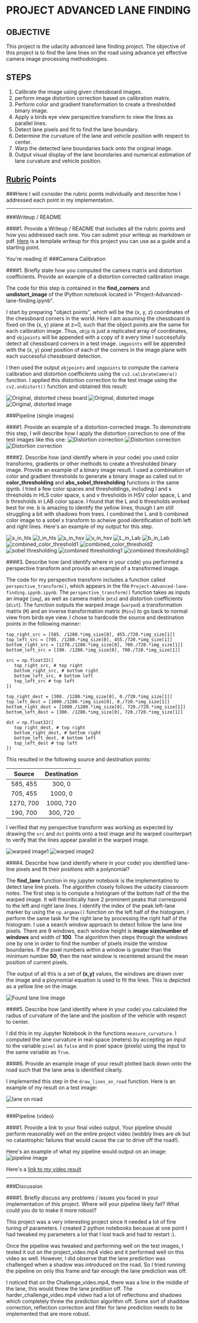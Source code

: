 # PROJECT ADVANCED LANE FINDING #

## OBJECTIVE ##

This project is the udacity advanced lane finding project. The objective of this project is to find the lane lines on the road using advance yet effective camera image processing methodologies.

## STEPS ##

1. Calibrate the image using given chessboard images.
1. perform image distortion correction based on calibration matrix.
1. Perform color and gradient transformation to create a thresholded binary image.
1. Apply a birds eye view perspective transform to view the lines as parallel lines.
1. Detect lane pixels and fit to find the lane boundary.
1. Determine the curvature of the lane and vehicle position with respect to center.
1. Warp the detected lane boundaries back onto the original image.
1. Output visual display of the lane boundaries and numerical estimation of lane curvature and vehicle position.

## [Rubric](https://review.udacity.com/#!/rubrics/571/view) Points
###Here I will consider the rubric points individually and describe how I addressed each point in my implementation.  

---
###Writeup / README

####1. Provide a Writeup / README that includes all the rubric points and how you addressed each one.  You can submit your writeup as markdown or pdf.  [Here](https://github.com/udacity/CarND-Advanced-Lane-Lines/blob/master/writeup_template.md) is a template writeup for this project you can use as a guide and a starting point.  

You're reading it!
###Camera Calibration

####1. Briefly state how you computed the camera matrix and distortion coefficients. Provide an example of a distortion corrected calibration image.

The code for this step is contained in the **find_corners** and **undistort_image** of the IPython notebook located in "Project-Advanced-lane-finding.ipynb".

I start by preparing "object points", which will be the (x, y, z) coordinates of the chessboard corners in the world. Here I am assuming the chessboard is fixed on the (x, y) plane at z=0, such that the object points are the same for each calibration image.  Thus, `objp` is just a replicated array of coordinates, and `objpoints` will be appended with a copy of it every time I successfully detect all chessboard corners in a test image.  `imgpoints` will be appended with the (x, y) pixel position of each of the corners in the image plane with each successful chessboard detection.  

I then used the output `objpoints` and `imgpoints` to compute the camera calibration and distortion coefficients using the `cv2.calibrateCamera()` function.  I applied this distortion correction to the test image using the `cv2.undistort()` function and obtained this result: 

![Original, distorted chess board](calibration2.jpg)
![Original, distorted image](test1.jpg)
![Original, distorted image](frame1035.jpg)

###Pipeline (single images)

####1. Provide an example of a distortion-corrected image.
To demonstrate this step, I will describe how I apply the distortion correction to one of the test images like this one:
![Distortion correction](output_images/test_undist_1.jpg)
![Distortion correction](output_images/test_undist_2.jpg)
![Distortion correction](output_images/test_undist_3.jpg)

####2. Describe how (and identify where in your code) you used color transforms, gradients or other methods to create a thresholded binary image.  Provide an example of a binary image result.
I used a combination of color and gradient thresholds to generate a binary image as called out in **color_thresholding** and **abs_sobel_thresholding** functions in the same ipynb. I tried a few color spaces and thresholdings, including l and s thresholds in HLS color space, s and v thresholds in HSV color space, L and b thresholds in LAB color space. I found that the L and b thresholds worked best for me. b is amazing to identify the yellow lines, though I am still struggling a bit with shadows from trees. I combined the L and b combined color image to a sobel x transform to acheive good identification of both left and right lines. Here's an example of my output for this step.

![s_in_hls](output_images/s_in_hls.jpg)
![l_in_hls](output_images/l_in_hls.jpg)
![s_in_hsv](output_images/s_in_hsv.jpg)
![v_in_hsv](output_images/v_in_hsv.jpg)
![L_in_Lab](output_images/L_in_Lab.jpg)
![b_in_Lab](output_images/b_in_Lab.jpg)
![combined_color_threshold1](output_images/combined_color_thresh1.jpg)
![combined_color_threshold2](output_images/combined_color_thresh2.jpg)
![sobel thresholding](output_images/sobel_thresh.jpg)
![combined thresholding1](output_images/combined_thresh1.jpg)
![combined thresholding2](output_images/combined_thresh2.jpg)

####3. Describe how (and identify where in your code) you performed a perspective transform and provide an example of a transformed image.

The code for my perspective transform includes a function called `perspective_transform()`, which appears in the file `Project-Advanced-lane-finding.ipynb.ipynb`.  The `perspective_transform()` function takes as inputs an image (`img`), as well as camera matrix (`mtx`) and distortion coefficients (`dist`). The function outputs the warped image (`warped`) a transformation matrix (`M`) and an inverse transformation matrix (`Minv`) to go back to normal view from birds eye view. I chose to hardcode the source and destination points in the following manner:

```
top_right_src = [585. /1280.*img_size[0], 455./720.*img_size[1]]
top_left_src = [705. /1280.*img_size[0], 455./720.*img_size[1]]
bottom_right_src = [1270./1280.*img_size[0], 700./720.*img_size[1]]
bottom_left_src = [190. /1280.*img_size[0], 700./720.*img_size[1]]

src = np.float32([
   top_right_src, # top right
   bottom_right_src, # bottom right
   bottom_left_src, # bottom left
   top_left_src # top left
])
    
top_right_dest = [300. /1280.*img_size[0], 0./720.*img_size[1]]
top_left_dest = [1000./1280.*img_size[0], 0./720.*img_size[1]]
bottom_right_dest = [1000./1280.*img_size[0], 720./720.*img_size[1]]
bottom_left_dest = [300. /1280.*img_size[0], 720./720.*img_size[1]]
    
dst = np.float32([
   top_right_dest, # top right
   bottom_right_dest, # bottom right
   bottom_left_dest, # bottom left
   top_left_dest # top left
])
```
This resulted in the following source and destination points:

| Source        | Destination   | 
|:-------------:|:-------------:| 
| 585, 455      | 300, 0        | 
| 705, 455      | 1000, 0      |
| 1270, 700     | 1000, 720      |
| 190, 700      | 300, 720        |

I verified that my perspective transform was working as expected by drawing the `src` and `dst` points onto a test image and its warped counterpart to verify that the lines appear parallel in the warped image.

![warped image1](output_images/birds_eye_view1.jpg)
![warped image2](output_images/birds_eye_view2.jpg)

####4. Describe how (and identify where in your code) you identified lane-line pixels and fit their positions with a polynomial?

The **find_lane** function in my jupyter notebook is the implementatino to detect lane line pixels. The algorithm closely follows the udacity classroom notes. The first step is to compute a histogram of the bottom half of the the warped image. It will theoritically have 2 prominent peaks that correspond to the left and right lane lines. I identify the index of the peak left-lane marker by using the `np.argmax()` function on the left half of the histogram.  I perform the same task for the right lane by processing the right half of the histogram. I use a search window approach to detect follow the lane line pixels. There are 9 windows, each window height is **image size/number of windows** and width of **100**. The algorithm then steps through the windows one by one in order to find the number of pixels inside the window boundaries. If the pixel numbers within a window is greater than the minimum number **50**, then the next window is recentered around the mean position of current pixels.

The output of all this is a set of **(x,y)** values, the windows are drawn over the image and a ploynomial equation is used to fit the lines. This is depicted as a yellow line on the image.

![Found lane line image](output_images/Window_lane_finding.jpg)

####5. Describe how (and identify where in your code) you calculated the radius of curvature of the lane and the position of the vehicle with respect to center.

I did this in my Jupyter Notebook in the functions `measure_curvature`. I computed the lane curvature in real-space (meters) by accepting an input to the variable `pixel` as `false` and in pixel space (pixels) using the input to the same variable as `True`.


####6. Provide an example image of your result plotted back down onto the road such that the lane area is identified clearly.

I implemented this step in the `draw_lines_on_road` function.  Here is an example of my result on a test image:

![lane on road](output_images/detected_lane_mask.jpg)

---

###Pipeline (video)

####1. Provide a link to your final video output.  Your pipeline should perform reasonably well on the entire project video (wobbly lines are ok but no catastrophic failures that would cause the car to drive off the road!).

Here's an example of what my pipeline would output on an image:
![pipeline image](output_images/Pipeline_result.jpg)

Here's a [link to my video result](Project_video_output.mp4)

---

###Discussion

####1. Briefly discuss any problems / issues you faced in your implementation of this project.  Where will your pipeline likely fail?  What could you do to make it more robust?

This project was a very interesting project since it needed a lot of fine tuning of parameters. I created 2 python notebooks because at one point I had tweaked my parameters a lot that I lost track and had to restart :). 

Once the pipeline was tweaked and performing well on the test images, I tested it out on the project_video.mp4 video and it performed well on this video as well. However, I did observe that the lane prediction was challenged when a shadow was introduced on the road. So I tried running the pipeline on only this frame and fair enough the lane prediction was off.

I noticed that on the Challenge_video.mp4, there was a line in the middle of the lane, this would threw the lane predition off. The harder_challenge_video.mp4 vidwo had a lot of reflections and shadows which completely threw the prediction algorithm off. Some sort of shaddow correction, reflection correction and filter for lane prediction needs to be implemented that are more robust.